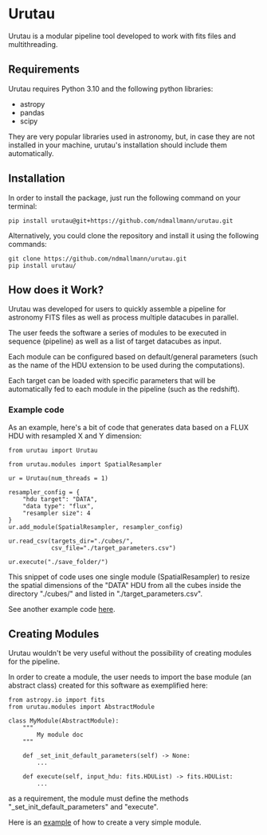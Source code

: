 # Urutau

Urutau is a modular pipeline tool developed to work with fits files and multithreading.

## Requirements

Urutau requires Python 3.10 and the following python libraries:

- astropy
- pandas
- scipy

They are very popular libraries used in astronomy, but, in case they are not installed in your machine, urutau's installation should include them automatically.

## Installation

In order to install the package, just run the following command on your terminal:

```
pip install urutau@git+https://github.com/ndmallmann/urutau.git
```

Alternatively, you could clone the repository and install it using the following commands:

```
git clone https://github.com/ndmallmann/urutau.git
pip install urutau/
```

## How does it Work?

Urutau was developed for users to quickly assemble a pipeline for astronomy FITS files as well as process multiple datacubes in parallel.

The user feeds the software a series of modules to be executed in sequence (pipeline) as well as a list of target datacubes as input.

Each module can be configured based on default/general parameters (such as the name of the HDU extension to be used during the computations).

Each target can be loaded with specific parameters that will be automatically fed to each module in the pipeline (such as the redshift).

### Example code

As an example, here's a bit of code that generates data based on a FLUX HDU with resampled X and Y dimension:

```
from urutau import Urutau

from urutau.modules import SpatialResampler

ur = Urutau(num_threads = 1)

resampler_config = {
    "hdu target": "DATA",
    "data type": "flux",
    "resampler size": 4
}
ur.add_module(SpatialResampler, resampler_config)

ur.read_csv(targets_dir="./cubes/",
            csv_file="./target_parameters.csv")

ur.execute("./save_folder/")
```

This snippet of code uses one single module (SpatialResampler) to resize the spatial dimensions of the "DATA" HDU from all the cubes inside the directory "./cubes/" and listed in "./target_parameters.csv".

See another example code [here](/examples/using_urutau/using_urutau.py).

## Creating Modules

Urutau wouldn't be very useful without the possibility of creating modules for the pipeline.

In order to create a module, the user needs to import the base module (an abstract class) created for this software as exemplified here:

```
from astropy.io import fits
from urutau.modules import AbstractModule

class MyModule(AbstractModule):
    """
        My module doc
    """

    def _set_init_default_parameters(self) -> None:
        ...

    def execute(self, input_hdu: fits.HDUList) -> fits.HDUList:
        ...
```

as a requirement, the module must define the methods "_set_init_default_parameters" and "execute".

Here is an [example](/examples/creating_modules/creating_simple.py) of how to create a very simple module.